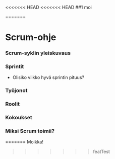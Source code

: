 <<<<<<< HEAD
<<<<<<< HEAD
##1 moi

=======
# Scrum-ohje

### Scrum-syklin yleiskuvaus

### Sprintit
- Olisiko viikko hyvä sprintin pituus?

### Työjonot

### Roolit

### Kokoukset

### Miksi Scrum toimii?
=======
Moikka!
>>>>>>> featTest
